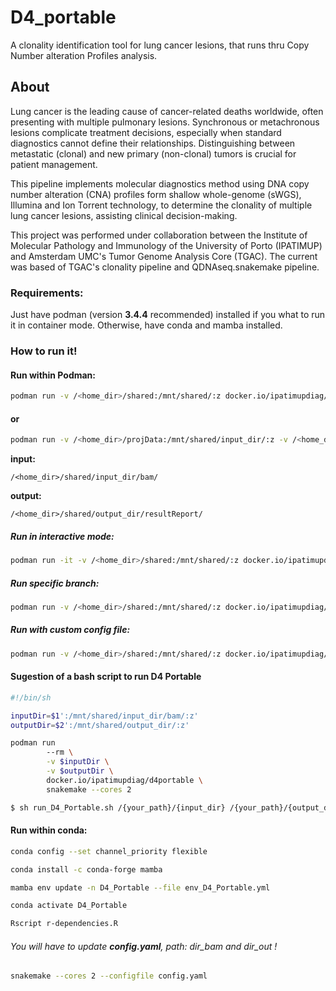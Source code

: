 # D4_portable
A clonality identification tool for lung cancer lesions, that runs thru Copy Number alteration Profiles analysis.

## About
Lung cancer is the leading cause of cancer-related deaths worldwide, often presenting with multiple pulmonary lesions. Synchronous or metachronous lesions complicate treatment decisions, especially when standard diagnostics cannot define their relationships. Distinguishing between metastatic (clonal) and new primary (non-clonal) tumors is crucial for patient management. 

This pipeline implements molecular diagnostics method using DNA copy number alteration (CNA) profiles form shallow whole-genome (sWGS), Illumina and Ion Torrent technology, to determine the clonality of multiple lung cancer lesions, assisting clinical decision-making.



This project was performed under collaboration between the Institute of Molecular Pathology and Immunology of the University of Porto (IPATIMUP) and Amsterdam UMC's Tumor Genome Analysis Core (TGAC).
The current was based of TGAC's clonality pipeline and QDNAseq.snakemake pipeline.


### Requirements:
Just have podman (version **3.4.4** recommended) installed if you what to run it in container mode. Otherwise, have conda and mamba installed.



### How to run it!

#### Run within Podman:
```bash
podman run -v /<home_dir>/shared:/mnt/shared/:z docker.io/ipatimupdiag/d4portable snakemake --cores 2
```
#### or
```bash
podman run -v /<home_dir>/projData:/mnt/shared/input_dir/:z -v /<home_dir>/projReport:/mnt/shared/output_dir/:z  docker.io/ipatimupdiag/d4portable snakemake --cores 2
```


**input:**
```
/<home_dir>/shared/input_dir/bam/
```

**output:**
```
/<home_dir>/shared/output_dir/resultReport/
```


##### Run in interactive mode:
```bash
podman run -it -v /<home_dir>/shared:/mnt/shared/:z docker.io/ipatimupdiag/d4portable bash
```
##### Run specific branch:
```bash
podman run -v /<home_dir>/shared:/mnt/shared/:z docker.io/ipatimupdiag/d4portable:BETAv2.5 snakemake --cores 2 --configfile /mnt/shared/config.yaml
```

##### Run with custom config file:
```bash
podman run -v /<home_dir>/shared:/mnt/shared/:z docker.io/ipatimupdiag/d4portable snakemake --cores 2 --configfile /mnt/shared/config.yaml 
```

#### Sugestion of a bash script to run D4 Portable
```bash
#!/bin/sh

inputDir=$1':/mnt/shared/input_dir/bam/:z'
outputDir=$2':/mnt/shared/output_dir/:z'

podman run 
        --rm \
        -v $inputDir \
        -v $outputDir \
        docker.io/ipatimupdiag/d4portable \
        snakemake --cores 2
```
```bash
$ sh run_D4_Portable.sh /{your_path}/{input_dir} /{your_path}/{output_dir}/
```

#### Run within conda:
```bash
conda config --set channel_priority flexible
```
```bash
conda install -c conda-forge mamba
```
```bash
mamba env update -n D4_Portable --file env_D4_Portable.yml
```
```bash
conda activate D4_Portable
```
```bash
Rscript r-dependencies.R
```
###### You will have to update **config.yaml**, *path*: *dir_bam* and *dir_out* !
```bash
snakemake --cores 2 --configfile config.yaml
```


